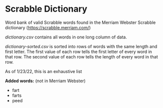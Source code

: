 # Scrabble Dictionary

Word bank of valid Scrabble words found in the Merriam Webster Scrabble dictionary (https://scrabble.merriam.com/)

*dictionary.csv* contains all words in one long column of data.

*dictionary-sorted.csv* is sorted into rows of words with the same length and first letter.
The first value of each row tells the first letter of every word in that row.
The second value of each row tells the length of every word in that row.

As of 1/23/22, this is an exhaustive list

**Added words:** (not in Merriam Webster)
- fart
- farts
- peed
